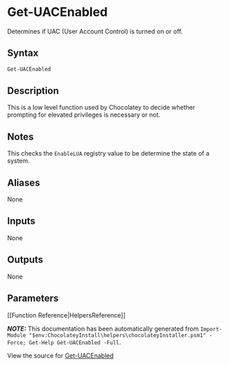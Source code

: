 ﻿---
Title: Get-UACEnabled
Description: Information on Get-UACEnabled function
RedirectFrom: docs/helpers-get-uacenabled
ShowInNavbar: false
ShowInSidebar: false
---

# Get-UACEnabled

<!-- This documentation is automatically generated from https://github.com/chocolatey/choco/tree/stable/src/chocolatey.resources/helpers/functions/Get-UACEnabled.ps1 using https://github.com/chocolatey/choco/tree/stable/GenerateDocs.ps1. Contributions are welcome at the original location(s). -->

Determines if UAC (User Account Control) is turned on or off.

## Syntax

~~~powershell
Get-UACEnabled
~~~

## Description

This is a low level function used by Chocolatey to decide whether
prompting for elevated privileges is necessary or not.

## Notes

This checks the `EnableLUA` registry value to be determine the state of
a system.

## Aliases

None

## Inputs

None

## Outputs

None

## Parameters




[[Function Reference|HelpersReference]]

***NOTE:*** This documentation has been automatically generated from `Import-Module "$env:ChocolateyInstall\helpers\chocolateyInstaller.psm1" -Force; Get-Help Get-UACEnabled -Full`.

View the source for [Get-UACEnabled](https://github.com/chocolatey/choco/tree/stable/src/chocolatey.resources/helpers/functions/Get-UACEnabled.ps1)
